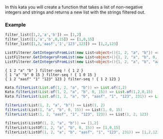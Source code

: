 In this kata you will create a function that takes a list of non-negative integers and strings and returns a new list with the strings filtered out.

### Example

```python
filter_list([1,2,'a','b']) == [1,2]
filter_list([1,'a','b',0,15]) == [1,0,15]
filter_list([1,2,'aasf','1','123',123]) == [1,2,123]
```
```csharp
ListFilterer.GetIntegersFromList(new List<object>(){1, 2, "a", "b"}) => {1, 2}
ListFilterer.GetIntegersFromList(new List<object>(){1, 2, "a", "b", 0, 15}) => {1, 2, 0, 15}
ListFilterer.GetIntegersFromList(new List<object>(){1, 2, "a", "b", "aasf", "1", "123", 231}) => {1, 2, 231}
```
```factor
{ 1 2 "a" "b" } filter-seq ! { 1 2 }
{ 1 "a" "b" 0 15 } filter-seq ! { 1 0 15 }
{ 1 2 "aasf" "1" "123" 123 } filter-seq ! { 1 2 123 }
```
```java
Kata.filterList(List.of(1, 2, "a", "b")) => List.of(1,2)
Kata.filterList(List.of(1, 2, "a", "b", 0, 15)) => List.of(1,2,0,15)
Kata.filterList(List.of(1, 2, "a", "b", "aasf", "1", "123", 231)) => List.of(1, 2, 231)
```
```scala
filterList(List(1, 2, "a", "b")) == List(1, 2)
filterList(List(1, "a", "b", 0, 15)) == List(1, 0, 15)
filterList(List(1, 2, "aasf", "1", "123", 123)) == List(1, 2, 123)
```
```kotlin
filterList(ListOf(1, 2, "a", "b")) == [1,2]
filterList(ListOf(1, 2, "a", "b", 0, 15)) == [1,0,15]
filterList(ListOf(1, 2, "a", "b", "aasf", "1", "123", 231)) == [1,2,123]
```